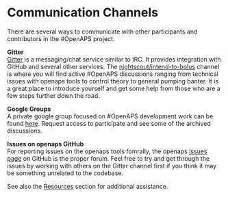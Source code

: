 # Communication Channels

There are several ways to communicate with other participants and contributors in the #OpenAPS project.

**Gitter**<br> 
[Gitter](https://gitter.im/) is a messaging/chat service similar to IRC. It provides integration with GitHub and several other services. The [nightscout/intend-to-bolus]( https://gitter.im/nightscout/intend-to-bolus) channel is where you will find active #OpenAPS discussions ranging from technical issues with openaps tools to control theory to general pumping banter. It is a great place to introduce yourself and get some help from those who are a few steps further down the road.

**Google Groups**<br>
A private google group focused on #OpenAPS development work can be found [here](https://groups.google.com/d/forum/openaps-dev). Request access to participate and see some of the archived discussions.

**Issues on openaps GitHub**<br> For reporting issues on the openaps tools fomrally, the openaps [issues page](https://github.com/openaps/openaps/issues) on GitHub is the proper forum. Feel free to try and get through the issues by working with others on the Gitter channel first if you think it may be something unrelated to the codebase.

See also the [Resources](../Resources/resources.md) section for additional assistance.